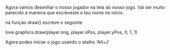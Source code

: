 Agora vamos desenhar o nosso jogador na tela do nosso jogo. Vai ser muito parecido á maneira que escreveste o teu nome no inicio.

na função draw() escreve o seguinte

love.graphics.draw(player.img, player.xPos, player.yPos, 0, 1, 1)

Agora podes iniciar o jogo usando o atalho 'Alt+J' 

